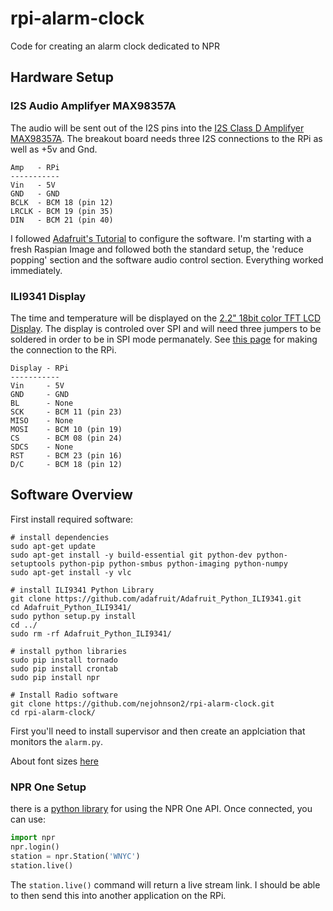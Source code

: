 # rpi-alarm-clock
Code for creating an alarm clock dedicated to NPR

## Hardware Setup
### I2S Audio Amplifyer MAX98357A
The audio will be sent out of the I2S pins into the [I2S Class D Amplifyer MAX98357A](https://www.adafruit.com/product/3006).  The breakout board needs three I2S connections to the RPi as well as +5v and Gnd.

```
Amp   - RPi
-----------
Vin   - 5V
GND   - GND
BCLK  - BCM 18 (pin 12)
LRCLK - BCM 19 (pin 35)
DIN   - BCM 21 (pin 40)
```

I followed [Adafruit's Tutorial](https://learn.adafruit.com/adafruit-max98357-i2s-class-d-mono-amp/raspberry-pi-usage) to configure the software.  I'm starting with a fresh Raspian Image and followed both the standard setup, the 'reduce popping' section and the software audio control section.  Everything worked immediately.

### ILI9341 Display
The time and temperature will be displayed on the [2.2" 18bit color TFT LCD Display](https://www.adafruit.com/product/1480).  The display is controled over SPI and will need three jumpers to be soldered in order to be in SPI mode permanately.  See [this page](https://learn.adafruit.com/user-space-spi-tft-python-library-ili9341-2-8/wiring) for making the connection to the RPi.

```
Display - RPi
-----------
Vin     - 5V
GND     - GND
BL      - None
SCK     - BCM 11 (pin 23)
MISO    - None
MOSI    - BCM 10 (pin 19)
CS      - BCM 08 (pin 24)
SDCS    - None
RST     - BCM 23 (pin 16)
D/C     - BCM 18 (pin 12)
```

## Software Overview
First install required software: 

```
# install dependencies
sudo apt-get update
sudo apt-get install -y build-essential git python-dev python-setuptools python-pip python-smbus python-imaging python-numpy
sudo apt-get install -y vlc

# install ILI9341 Python Library
git clone https://github.com/adafruit/Adafruit_Python_ILI9341.git
cd Adafruit_Python_ILI9341/
sudo python setup.py install
cd ../
sudo rm -rf Adafruit_Python_ILI9341/

# install python libraries
sudo pip install tornado 
sudo pip install crontab
sudo pip install npr

# Install Radio software
git clone https://github.com/nejohnson2/rpi-alarm-clock.git
cd rpi-alarm-clock/

```

First you'll need to install supervisor and then create an applciation that monitors the ```alarm.py```.

About font sizes [here](http://www.geeks3d.com/20100930/tutorial-first-steps-with-pil-python-imaging-library/#p06)

### NPR One Setup
there is a [python library](https://github.com/perrydc/npr) for using the NPR One API.  Once connected, you can use:

```python
import npr
npr.login()
station = npr.Station('WNYC')
station.live()
```
The ```station.live()``` command will return a live stream link.  I should be able to then send this into another application on the RPi.
